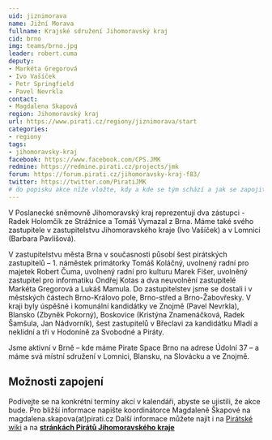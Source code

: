 ```yaml
---
uid: jiznimorava
name: Jižní Morava  
fullname: Krajské sdružení Jihomoravský kraj
cid: brno
img: teams/brno.jpg
leader: robert.cuma
deputy:
- Markéta Gregorová
- Ivo Vašíček
- Petr Springfield
- Pavel Nevrkla
contact:
- Magdalena Skapová
region: Jihomoravský kraj
url: https://www.pirati.cz/regiony/jiznimorava/start
categories:
- regiony
tags:
- jihomoravsky-kraj
facebook: https://www.facebook.com/CPS.JMK
redmine: https://redmine.pirati.cz/projects/jmk
forum: https://forum.pirati.cz/jihomoravsky-kraj-f83/
twitter: https://twitter.com/PiratiJMK
# do popisku akce níže vložte, kdy a kde se tým schází a jak se zapojit
---
```


V Poslanecké sněmovně Jihomoravský kraj reprezentují dva zástupci - Radek Holomčík ze Strážnice a Tomáš Vymazal z Brna. Máme také svého zastupitele v zastupitelstvu Jihomoravského kraje (Ivo Vašíček) a v Lomnici (Barbara Pavlišová). 

V zastupitelstvu města Brna v současnosti působí šest pirátských zastupitelů – 1. náměstek primátorky Tomáš Koláčný, uvolnený radní pro majetek Robert Čuma, uvolnený radní pro kulturu Marek Fišer, uvolněný zastupitel pro informatiku Ondřej Kotas a dva neuvolnění zastupitelé Markéta Gregorová a Lukáš Mamula. Do zastupitelstev jsme se dostali i v městských částech Brno-Královo pole, Brno-střed a Brno-Žabovřesky. V kraji byly úspěšné i komunální kandidátky ve Znojmě (Pavel Nevrkla), Blansko (Zbyněk Pokorný), Boskovice (Kristýna Znamenáčková, Radek Šamšula, Jan Nádvorník), šest zastupitelů v Břeclavi za kandidátku Mladí a neklidní a tři v Hodoníně za Svobodné a Piráty.

Jsme aktivní v Brně – kde máme Pirate Space Brno na adrese Údolní 37 – a máme svá místní sdružení v Lomnici, Blansku, na Slovácku a ve Znojmě.

## Možnosti zapojení

Podívejte se na konkrétní termíny akcí v kalendáři, abyste se ujistili, že akce bude. Pro bližší informace napište koordinátorce Magdaleně Škapové na magdalena.skapova(аt)pirati.cz Další informace můžete najít i na [Pirátské wiki](https://wiki.pirati.cz/regiony/jiznimorava/start) a na **[stránkách Pirátů Jihomoravského kraje](https://jihomoravsky.pirati.cz/)**

